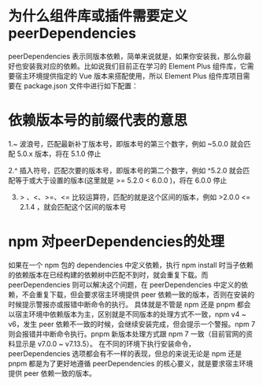# 为什么组件库或插件需要定义 peerDependencies
peerDependencies 表示同版本依赖，简单来说就是，如果你安装我，那么你最好也安装我对应的依赖。比如说我们目前正在学习的 Element Plus 组件库，它需要宿主环境提供指定的 Vue 版本来搭配使用，所以 Element Plus 组件库项目需要在 package.json 文件中进行如下配置：


# 依赖版本号的前缀代表的意思
1.~ 波浪号，匹配最新补丁版本号，即版本号的第三个数字，例如 ~5.0.0 就会匹配 5.0.x 版本，将在 5.1.0 停止

2.^ 插入符号，匹配次要的版本号，即版本号的第二个数字，例如 ^5.2.0 就会匹配等于或大于设置的版本(这里就是 >= 5.2.0 < 6.0.0 )，将在 6.0.0 停止


3.  \> 、<、>=、<= 比较运算符，匹配的就是这个区间的版本，例如 >2.0.0 <= 2.1.4 ，就会匹配这个区间的版本号


# npm 对peerDependencies的处理

如果在一个 npm 包的 dependencies 中定义依赖，执行 npm install 时当子依赖的依赖版本在已经构建的依赖树中匹配不到时，就会重复下载。而 peerDependencies 则可以解决这个问题，在 peerDependencies 中定义的依赖，不会重复下载，但会要求宿主环境提供 peer 依赖一致的版本，否则在安装的时候提示警报亦或报错中断命令的执行。
具体就是不管是 npm 还是 pnpm 都会以宿主环境中依赖版本为主，区别就是不同版本的处理方式不一致，npm v4 ~ v6，发生 peer 依赖不一致的时候，会继续安装完成，但会提示一个警报。npm 7 则会报错并中断命令执行。pnpm 新版本处理方式跟 npm 7 一致（目前官网的资料显示是 v7.0.0 ~ v7.13.5）。
在不同的环境下执行安装命令，peerDependencies 选项都会有不一样的表现，但总的来说无论是 npm 还是 pnpm 都是为了更好地遵循 peerDependencies 的核心要义，就是要求宿主环境提供 peer 依赖一致的版本。

